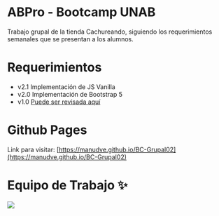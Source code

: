 # ABPro - Bootcamp UNAB

Trabajo grupal de la tienda Cachureando, siguiendo los requerimientos semanales que se presentan a los alumnos.

# Requerimientos

* v2.1 Implementación de JS Vanilla
* v2.0 Implementación de Bootstrap 5 
* v1.0 [Puede ser revisada aquí](https://github.com/ManuDve/BC-Grupal01)

# Github Pages

Link para visitar: [https://manudve.github.io/BC-Grupal02](https://manudve.github.io/BC-Grupal02)

# Equipo de Trabajo ✨

<a href="https://github.com/ManuDve/BC-Grupal02/graphs/contributors">
  <img src="https://contrib.rocks/image?repo=ManuDve/BC-Grupal02" />
</a>
